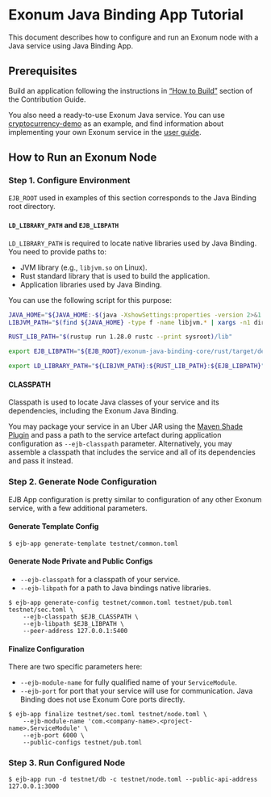 # Exonum Java Binding App Tutorial
This document describes how to configure and run an Exonum node with a Java service using Java Binding App.

## Prerequisites

Build an application following the instructions in [“How to Build”][how-to-build] section
of the Contribution Guide.

You also need a ready-to-use Exonum Java service. You can use 
[cryptocurrency-demo][cryptocurrency-demo] as an example, and find information about 
implementing your own Exonum service 
in the [user guide](https://exonum.com/doc/get-started/java-binding/).

[how-to-build]: https://github.com/exonum/exonum-java-binding/blob/master/CONTRIBUTING.md#how-to-build
[cryptocurrency-demo]: https://github.com/exonum/exonum-java-binding/tree/master/exonum-java-binding-cryptocurrency-demo

## How to Run an Exonum Node

### Step 1. Configure Environment

`EJB_ROOT` used in examples of this section corresponds to the Java Binding root directory.

#### `LD_LIBRARY_PATH` and `EJB_LIBPATH`

`LD_LIBRARY_PATH` is required to locate native libraries used by Java Binding.
You need to provide paths to:
  - JVM library (e.g., `libjvm.so` on Linux).
  - Rust standard library that is used to build the application.
  - Application libraries used by Java Binding.

You can use the following script for this purpose:

```bash
JAVA_HOME="${JAVA_HOME:-$(java -XshowSettings:properties -version 2>&1 > /dev/null | grep 'java.home' | awk '{print $3}')}"
LIBJVM_PATH="$(find ${JAVA_HOME} -type f -name libjvm.* | xargs -n1 dirname)"

RUST_LIB_PATH="$(rustup run 1.28.0 rustc --print sysroot)/lib"

export EJB_LIBPATH="${EJB_ROOT}/exonum-java-binding-core/rust/target/debug"

export LD_LIBRARY_PATH="${LIBJVM_PATH}:${RUST_LIB_PATH}:${EJB_LIBPATH}"
```

#### CLASSPATH
Classpath is used to locate Java classes of your service and its dependencies, including 
the Exonum Java Binding.

You may package your service in an Uber JAR using 
the [Maven Shade Plugin](https://maven.apache.org/plugins/maven-shade-plugin/index.html)
and pass a path to the service artefact during application configuration as `--ejb-classpath`
parameter. Alternatively, you may assemble a classpath that includes the service and all of 
its dependencies and pass it instead.

### Step 2. Generate Node Configuration

EJB App configuration is pretty similar to configuration of any other Exonum service,
with a few additional parameters.

#### Generate Template Config

```$sh
$ ejb-app generate-template testnet/common.toml
```

#### Generate Node Private and Public Configs

- `--ejb-classpath` for a classpath of your service.
- `--ejb-libpath` for a path to Java bindings native libraries.

```$sh
$ ejb-app generate-config testnet/common.toml testnet/pub.toml testnet/sec.toml \
    --ejb-classpath $EJB_CLASSPATH \
    --ejb-libpath $EJB_LIBPATH \
    --peer-address 127.0.0.1:5400
```

#### Finalize Configuration

There are two specific parameters here:
- `--ejb-module-name` for fully qualified name of your `ServiceModule`.
- `--ejb-port` for port that your service will use for communication.
  Java Binding does not use Exonum Core ports directly.

```$sh
$ ejb-app finalize testnet/sec.toml testnet/node.toml \
    --ejb-module-name 'com.<company-name>.<project-name>.ServiceModule' \
    --ejb-port 6000 \
    --public-configs testnet/pub.toml
```

### Step 3. Run Configured Node

```$sh
$ ejb-app run -d testnet/db -c testnet/node.toml --public-api-address 127.0.0.1:3000
```
